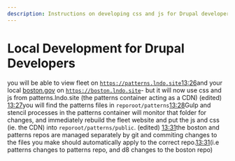 ```yaml
---
description: Instructions on developing css and js for Drupal developers.
---
```


# Local Development for Drupal Developers

you will be able to view fleet on [`https://patterns.lndo.site`](https://patterns.lndo.site/)[13:26](https://cityofboston-doit.slack.com/archives/DQBS5V45U/p1588872394012600)and your local [boston.gov](http://boston.gov/) on [`https://boston.lndo.site`](https://boston.lndo.site/)- but it will now use css and js from patterns.lndo.site \(the patterns container acting as a CDN\) \(edited\) [13:27](https://cityofboston-doit.slack.com/archives/DQBS5V45U/p1588872429013200)you will find the patterns files in `reporoot/patterns`[13:28](https://cityofboston-doit.slack.com/archives/DQBS5V45U/p1588872495014500)Gulp and stencil processes in the patterns container will monitor that folder for changes, and immediately rebuild the fleet website and put the js and css \(ie. the CDN\) into `reporoot/patterns/public`. \(edited\) [13:31](https://cityofboston-doit.slack.com/archives/DQBS5V45U/p1588872682017700)the boston  and patterns repos are managed separately by git and commiting changes to the files you make should automatically apply to the correct repo.[13:31](https://cityofboston-doit.slack.com/archives/DQBS5V45U/p1588872705018300)\(i.e patterns changes to patterns repo, and d8 changes to the boston repo\)

